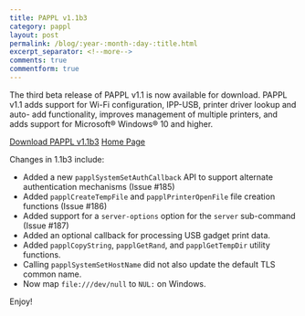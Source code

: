```yaml
---
title: PAPPL v1.1b3
category: pappl
layout: post
permalink: /blog/:year-:month-:day-:title.html
excerpt_separator: <!--more-->
comments: true
commentform: true
---
```


The third beta release of PAPPL v1.1 is now available for download.  PAPPL v1.1
adds support for Wi-Fi configuration, IPP-USB, printer driver lookup and auto-
add functionality, improves management of multiple printers, and adds support
for Microsoft® Windows® 10 and higher.

<a class="btn btn-primary" href="https://github.com/michaelrsweet/pappl/releases/tag/v1.1b3">Download PAPPL v1.1b3</a>
<a class="btn btn-default" href="/pappl/index.html">Home Page</a>

<!--more-->

Changes in 1.1b3 include:

- Added a new `papplSystemSetAuthCallback` API to support alternate authentication
  mechanisms (Issue #185)
- Added `papplCreateTempFile` and `papplPrinterOpenFile` file creation functions
  (Issue #186)
- Added support for a `server-options` option for the `server` sub-command (Issue #187)
- Added an optional callback for processing USB gadget print data.
- Added `papplCopyString`, `papplGetRand`, and `papplGetTempDir` utility
  functions.
- Calling `papplSystemSetHostName` did not also update the default TLS common
  name.
- Now map `file:///dev/null` to `NUL:` on Windows.

Enjoy!

